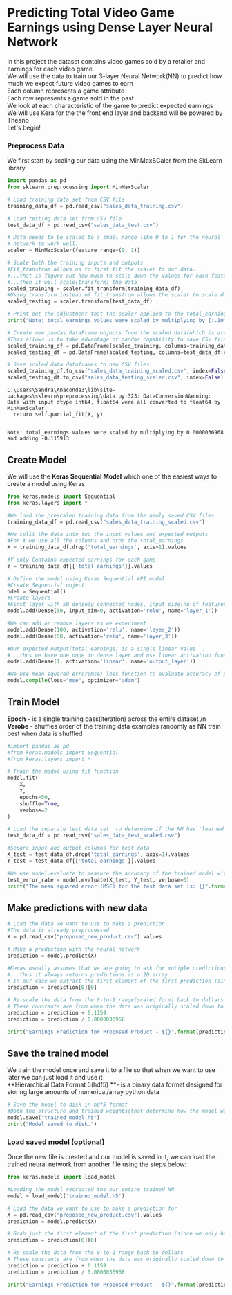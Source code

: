 
# Predicting Total Video Game Earnings using Dense Layer Neural Network
In this project the dataset contains video games sold by a retailer and earnings for each video game
<br>We will use the data to train our 3-layer Neural Network(NN) to predict how much we expect future video games to earn
<br>Each column represents a game attribute 
<br>Each row represents a game sold in the past
<br>We look at each characteristic of the game to predict expected earnings
<br>We will use Kera for the the front end layer and backend will be powered by Theano
<br>Let's begin!

### Preprocess Data
We first start by scaling our data using the MinMaxSCaler from the SkLearn library


```python
import pandas as pd
from sklearn.preprocessing import MinMaxScaler

# Load training data set from CSV file
training_data_df = pd.read_csv("sales_data_training.csv")

# Load testing data set from CSV file
test_data_df = pd.read_csv("sales_data_test.csv")

# Data needs to be scaled to a small range like 0 to 1 for the neural
# network to work well.
scaler = MinMaxScaler(feature_range=(0, 1))

# Scale both the training inputs and outputs
#Fit_transfrom allows us to first fit the scaler to our data... 
#...that is figure out how much to scale down the values for each feature(in each clomun)...
#...then it will scale(transform) the data
scaled_training = scaler.fit_transform(training_data_df)
#Using transform instead of fit_transfrom allows the scaler to scale down the test data in the same measure as the train data
scaled_testing = scaler.transform(test_data_df) 

# Print out the adjustment that the scaler applied to the total_earnings column of data
print("Note: total_earnings values were scaled by multiplying by {:.10f} and adding {:.6f}".format(scaler.scale_[8], scaler.min_[8]))

# Create new pandas DataFrame objects from the scaled data(which is are now plain arrays)
#This allows us to take advantage of pandas capability to save CSV files which only works for DF objects
scaled_training_df = pd.DataFrame(scaled_training, columns=training_data_df.columns.values)
scaled_testing_df = pd.DataFrame(scaled_testing, columns=test_data_df.columns.values)

# Save scaled data dataframes to new CSV files
scaled_training_df.to_csv("sales_data_training_scaled.csv", index=False)
scaled_testing_df.to_csv("sales_data_testing_scaled.csv", index=False)
```

    C:\Users\Sandra\Anaconda3\lib\site-packages\sklearn\preprocessing\data.py:323: DataConversionWarning: Data with input dtype int64, float64 were all converted to float64 by MinMaxScaler.
      return self.partial_fit(X, y)
    

    Note: total_earnings values were scaled by multiplying by 0.0000036968 and adding -0.115913
    

## Create Model
We will use the **Keras Sequential Model** which one of the easiest ways to create a model using Keras


```python
from keras.models import Sequential
from keras.layers import *

#We load the prescaled training data from the newly saved CSV files
training_data_df = pd.read_csv("sales_data_training_scaled.csv")

#We split the data into two the input values and expected outputs
#For X we use all the columns and drop the total_earnings
X = training_data_df.drop('total_earnings', axis=1).values

#Y only Contains expected earnings for each game
Y = training_data_df[['total_earnings']].values

# Define the model using Keras Sequential API model
#Create Sequential object
odel = Sequential()
#Create layers
#First layer with 50 densely connected nodes, input size(no.of features) and ReLU activation function
model.add(Dense(50, input_dim=9, activation='relu', name='layer_1'))

#We can add or remove layers as we experiment
model.add(Dense(100, activation='relu', name='layer_2'))
model.add(Dense(50, activation='relu', name='layer_3'))

#Our expected output(total earnings) is a single linear value... 
#...thus we have one node in dense layer and use linear activation function(which is the default)
model.add(Dense(1, activation='linear', name='output_layer'))

#We use mean_squared_error(mse) loss function to evaluate accuracy of predictions against the actual 
model.compile(loss="mse", optimizer="adam")
```

## Train Model
**Epoch** - is a single training pass(iteration) across the entire dataset /n
<br>**Verobe** - shuffles order of the training data examples randomly as NN train best when data is shuffled


```python
#import pandas as pd
#from keras.models import Sequential
#from keras.layers import *

# Train the model using fit function
model.fit(
    X,
    Y,
    epochs=50,
    shuffle=True,
    verbose=2
)

# Load the separate test data set  to determine if the NN has 'learned' 
test_data_df = pd.read_csv("sales_data_test_scaled.csv")

#Separe input and output columns for test data
X_test = test_data_df.drop('total_earnings', axis=1).values
Y_test = test_data_df[['total_earnings']].values

#We use model.evaluate to measure the accuracy of the trained model with the test data set as measured by cost function(mse)
test_error_rate = model.evaluate(X_test, Y_test, verbose=0)
print("The mean squared error (MSE) for the test data set is: {}".format(test_error_rate))
```

## Make predictions with new data


```python
# Load the data we want to use to make a prediction
#The data is already preprocessed
X = pd.read_csv("proposed_new_product.csv").values

# Make a prediction with the neural network
prediction = model.predict(X)

#Keras usually assumes that we are going to ask for mutiple predictions with multiple output values... 
#...thus it always returns predictions as a 2D array
# In our case we extract the first element of the first prediction (since that's the only one we have)
prediction = prediction[0][0]

# Re-scale the data from the 0-to-1 range(scaled form) back to dollars
# These constants are from when the data was originally scaled down to the 0-to-1 range
prediction = prediction + 0.1159
prediction = prediction / 0.0000036968

print("Earnings Prediction for Proposed Product - ${}".format(prediction))
```

## Save the trained model
We train the model once and save it to a file so that when we want to use later we can just load it and use it 
<br>**Hierarchical Data Format 5(hdf5) **- is a binary data format designed for storing large amounts of numerical/array python data


```python
# Save the model to disk in hdf5 format
#Both the structure and trained weights(that determine how the model works) are saved
model.save("trained_model.h5")
print("Model saved to disk.")

```

### Load saved model (optional)
Once the new file is created and our model is saved in it, we can load the trained neural network from another file using the steps below:


```python
from keras.models import load_model

#Loading the model recreated the our entire trained NN
model = load_model('trained_model.h5')

# Load the data we want to use to make a prediction for
X = pd.read_csv("proposed_new_product.csv").values
prediction = model.predict(X)

# Grab just the first element of the first prediction (since we only have one)
prediction = prediction[0][0]

# Re-scale the data from the 0-to-1 range back to dollars
# These constants are from when the data was originally scaled down to the 0-to-1 range
prediction = prediction + 0.1159
prediction = prediction / 0.0000036968

print("Earnings Prediction for Proposed Product - ${}".format(prediction))
```

